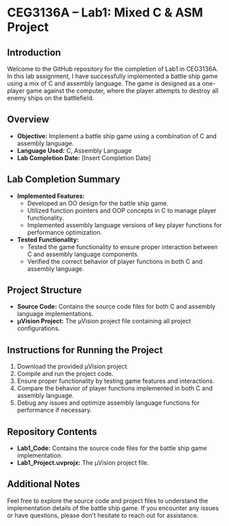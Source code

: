# CEG3136A – Lab1: Mixed C & ASM Project

## Introduction
Welcome to the GitHub repository for the completion of Lab1 in CEG3136A. In this lab assignment, I have successfully implemented a battle ship game using a mix of C and assembly language. The game is designed as a one-player game against the computer, where the player attempts to destroy all enemy ships on the battlefield.

## Overview
- **Objective:** Implement a battle ship game using a combination of C and assembly language.
- **Language Used:** C, Assembly Language
- **Lab Completion Date:** [Insert Completion Date]

## Lab Completion Summary
- **Implemented Features:**
  - Developed an OO design for the battle ship game.
  - Utilized function pointers and OOP concepts in C to manage player functionality.
  - Implemented assembly language versions of key player functions for performance optimization.
- **Tested Functionality:**
  - Tested the game functionality to ensure proper interaction between C and assembly language components.
  - Verified the correct behavior of player functions in both C and assembly language.

## Project Structure
- **Source Code:** Contains the source code files for both C and assembly language implementations.
- **µVision Project:** The µVision project file containing all project configurations.

## Instructions for Running the Project
1. Download the provided µVision project.
2. Compile and run the project code.
3. Ensure proper functionality by testing game features and interactions.
4. Compare the behavior of player functions implemented in both C and assembly language.
5. Debug any issues and optimize assembly language functions for performance if necessary.

## Repository Contents
- **Lab1_Code:** Contains the source code files for the battle ship game implementation.
- **Lab1_Project.uvprojx:** The µVision project file.

## Additional Notes
Feel free to explore the source code and project files to understand the implementation details of the battle ship game. If you encounter any issues or have questions, please don't hesitate to reach out for assistance.

